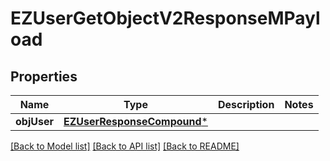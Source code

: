 # EZUserGetObjectV2ResponseMPayload

## Properties
Name | Type | Description | Notes
------------ | ------------- | ------------- | -------------
**objUser** | [**EZUserResponseCompound***](EZUserResponseCompound.md) |  | 

[[Back to Model list]](../README.md#documentation-for-models) [[Back to API list]](../README.md#documentation-for-api-endpoints) [[Back to README]](../README.md)


